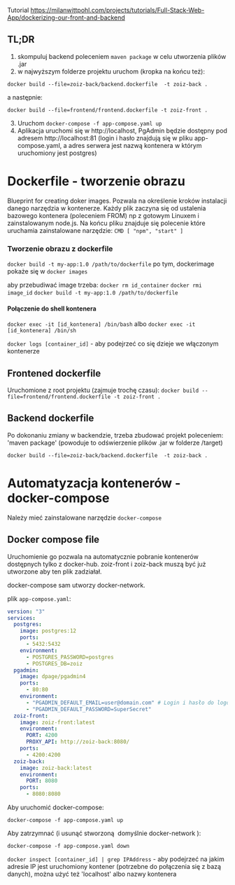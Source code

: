 Tutorial
https://milanwittpohl.com/projects/tutorials/Full-Stack-Web-App/dockerizing-our-front-and-backend

## TL;DR
1. skompuluj backend poleceniem `maven package` w celu utworzenia plików .jar
2. w najwyższym folderze projektu uruchom (kropka na końcu też):

`docker build --file=zoiz-back/backend.dockerfile  -t zoiz-back .`

 a następnie: 
 
 `docker build --file=frontend/frontend.dockerfile -t
 zoiz-front .`


3. Uruchom `docker-compose -f app-compose.yaml up`
4. Aplikacja uruchomi się w http://localhost, PgAdmin będzie dostępny pod adresem http://localhost:81 (login i hasło znajdują się w pliku app-compose.yaml, a adres serwera jest nazwą kontenera w którym uruchomiony jest postgres)

# Dockerfile - tworzenie obrazu

Blueprint for creating doker images.
Pozwala na określenie kroków instalacji danego narzędzia w kontenerze.
Każdy plik zaczyna się od ustalenia bazowego kontenera (poleceniem FROM) np z gotowym Linuxem i zainstalowanym node.js.
Na końcu pliku znajduje się polecenie które uruchamia zainstalowane narzędzie: `CMD [ "npm", "start" ]`


### Tworzenie obrazu z dockerfile

`docker build -t my-app:1.0 /path/to/dockerfile`
po tym, dockerimage pokaże się w `docker images`

aby przebudiwać image trzeba:
`docker rm id_container`
`docker rmi image_id`
`docker build -t my-app:1.0 /path/to/dockerfile`

#### Połączenie do shell kontenera

`docker exec -it [id_kontenera] /bin/bash`
albo
`docker exec -it [id_kontenera] /bin/sh`

`docker logs [container_id]` \- aby podejrzeć co się dzieje we włączonym kontenerze

## Frontened dockerfile

Uruchomione z root projektu (zajmuje trochę czasu):
`docker build --file=frontend/frontend.dockerfile -t
 zoiz-front .`
 
 ## Backend dockerfile
 Po dokonaniu zmiany w backendzie, trzeba zbudować projekt poleceniem: 'maven package'
(powoduje to odświerzenie plików .jar w folderze /target)

 `docker build --file=zoiz-back/backend.dockerfile  -t zoiz-back .`


# Automatyzacja kontenerów - docker-compose
Należy mieć zainstalowane narzędzie `docker-compose`

## Docker compose file
Uruchomienie go pozwala na automatycznie pobranie kontenerów dostępnych tylko z docker-hub.
zoiz-front i zoiz-back muszą być już utworzone aby ten plik zadziałał.

 docker-compose sam utworzy docker-network.
 
 plik `app-compose.yaml`:
```yaml
version: "3"
services:
  postgres:
    image: postgres:12
    ports:
      - 5432:5432
    environment:
      - POSTGRES_PASSWORD=postgres
      - POSTGRES_DB=zoiz
  pgadmin:
    image: dpage/pgadmin4
    ports:
      - 80:80
    environment:
      - "PGADMIN_DEFAULT_EMAIL=user@domain.com" # Login i hasło do logowania PgAdmina
      - "PGADMIN_DEFAULT_PASSWORD=SuperSecret"
  zoiz-front:
    image: zoiz-front:latest
    environment:
      PORT: 4200
      PROXY_API: http://zoiz-back:8080/
    ports:
      - 4200:4200
  zoiz-back:
    image: zoiz-back:latest
    environment:
      PORT: 8080
    ports:
      - 8080:8080

```

Aby uruchomić docker-compose:

`docker-compose -f app-compose.yaml up`


Aby zatrzymnać (i usunąć stworzoną  domyślnie docker-network ):

`docker-compose -f app-compose.yaml down`

`docker inspect [container_id] | grep IPAddress` - aby podejrzeć na jakim adresie IP jest uruchomiony kontener (potrzebne do połączenia się z bazą danych), można użyć też 'localhost' albo nazwy kontenera
